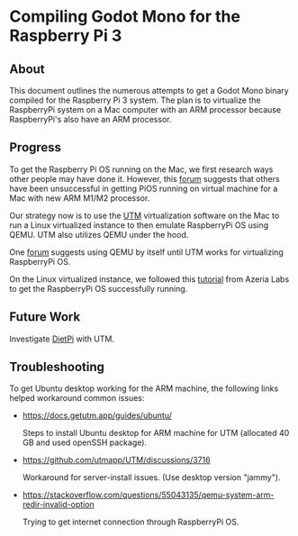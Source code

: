 # Compiling Godot Mono for the Raspberry Pi 3

## About

This document outlines the numerous attempts to get a Godot Mono binary compiled for the Raspberry Pi 3 system. The plan is to virtualize the RaspberryPi system on a Mac computer with an ARM processor because RaspberryPi's also have an ARM processor.

## Progress

To get the Raspberry Pi OS running on the Mac, we first research ways other people may have done it. However, this [forum](https://forums.raspberrypi.com/viewtopic.php?t=347762) suggests that others have been unsuccessful in getting PiOS running on virtual machine for a Mac with new ARM M1/M2 processor.

Our strategy now is to use the [UTM](https://mac.getutm.app) virtualization software on the Mac to run a Linux virtualized instance to then emulate RaspberryPi OS using QEMU. UTM also utilizes QEMU under the hood.

One [forum](https://github.com/utmapp/UTM/issues/4827) suggests using QEMU by itself until UTM works for virtualizing RaspberryPi OS.

On the Linux virtualized instance, we followed this [tutorial](https://azeria-labs.com/emulate-raspberry-pi-with-qemu/) from Azeria Labs to get the RaspberryPi OS successfully running.

## Future Work

Investigate [DietPi](https://dietpi.com/docs/hardware/#utm) with UTM.

## Troubleshooting

To get Ubuntu desktop working for the ARM machine, the following links helped workaround common issues:

- https://docs.getutm.app/guides/ubuntu/
    
    Steps to install Ubuntu desktop for ARM machine for UTM (allocated 40 GB and used openSSH package).

- https://github.com/utmapp/UTM/discussions/3716
	
    Workaround for server-install issues. (Use desktop version "jammy").

- https://stackoverflow.com/questions/55043135/qemu-system-arm-redir-invalid-option
	
    Trying to get internet connection through RaspberryPi OS.
